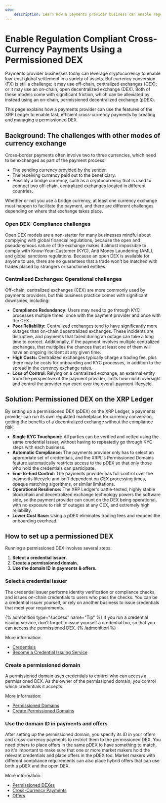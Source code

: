 ```yaml
---
seo:
    description: Learn how a payments provider business can enable regulation-compliant 24/7 cross-currency payments using a permissioned on-chain decentralized exchange (DEX).
---
```

# Enable Regulation Compliant Cross-Currency Payments Using a Permissioned DEX

Payments provider businesses today can leverage cryptocurrency to enable low-cost global settlement in a variety of assets. But currency conversion (FX) is still a challenge: it may use off-chain, centralized exchanges (CEX); or it may use an on-chain, open decentralized exchange (DEX). Both of these models come with significant friction, which can be alleviated by instead using an on-chain, permissioned decentralized exchange (pDEX).

This page explains how a payments provider can use the features of the XRP Ledger to enable fast, efficient cross-currency payments by creating and managing a permissioned DEX.


## Background: The challenges with other modes of currency exchange

Cross-border payments often involve two to three currencies, which need to be exchanged as part of the payment process: 

- The sending currency provided by the sender.
- The receiving currency paid out to the beneficiary.
- Possibly a bridge currency, such as a cryptocurrency that is used to connect two off-chain, centralized exchanges located in different countries. 

Whether or not you use a bridge currency, at least one currency exchange must happen to facilitate the payment, and there are different challenges depending on where that exchange takes place.

### Open DEX: Compliance challenges

Open DEX models are a non-starter for many businesses mindful about complying with global financial regulations, because the open and pseudonymous nature of the exchange makes it almost impossible to comply with Know-Your-Customer (KYC), Anti Money Laundering (AML), and global sanctions regulations. Because an open DEX is available for anyone to use, there are no guarantees that a trade won't be matched with trades placed by strangers or sanctioned entities.

### Centralized Exchanges: Operational challenges

Off-chain, centralized exchanges (CEX) are more commonly used by payments providers, but this business practice comes with significant downsides, including:

- **Compliance Redundancy:** Users may need to go through KYC processes multiple times: once with the payment provider and once with the CEX.
- **Poor Reliability:** Centralized exchanges tend to have significantly more outages than on-chain decentralized exchanges. These incidents are disruptive, and payments that failed during an outage can take a long time to correct. Additionally, if the payment involves multiple centralized exchanges, that multiplies the chances that at least one of them will have an ongoing incident at any given time.
- **High Costs:** Centralized exchanges typically charge a trading fee, plus there may be costs for onboarding and KYC processes, in addition to the spread in the currency exchange rates.
- **Loss of Control:** Relying on a centralized exchange, an external entity from the perspective of the payment provider, limits how much oversight and control the provider can exert over the overall payment lifecycle.


## Solution: Permissioned DEX on the XRP Ledger

By setting up a permissioned DEX (pDEX) on the XRP Ledger, a payments provider can run its own regulated marketplace for currency conversion, getting the benefits of a decentralized exchange without the compliance risk:

- **Single KYC Touchpoint:** All parties can be verified and vetted using the same credential issuer, without having to repeatedly go through KYC steps with each business.
- **Automatic Compliance:** The payments provider only has to select an appropriate set of credentials, and the XRPL's Permissioned Domains feature automatically restricts access to the pDEX so that only those who hold the credentials can participate.
- **End-to-End Control:** The payments provider has full control over the payments lifecycle and isn't dependent on CEX processing times, opaque matching algorithms, or similar limitations.
- **Operational Resilience:** The XRP Ledger's battle-tested, highly stable blockchain and decentralized exchange technology powers the software side, so the payment provider can count on the DEX being operational, with no exposure to risk of outages at any CEX, and extremely high reliability.
- **Lower Cost Base:** Using a pDEX eliminates trading fees and reduces the onboarding overhead.


## How to set up a permissioned DEX

Running a permissioned DEX involves several steps:

1. **Select a credential issuer.**
2. **Create a permissioned domain.**
3. **Use the domain ID in payments & offers.**

### Select a credential issuer

The credential issuer performs identity verification or compliance checks, and issues on-chain credentials to users who pass the checks. You can be a credential issuer yourself, or rely on another business to issue credentials that meet your requirements.

{% admonition type="success" name="Tip" %}
If you run a credential issuing service, don't forget to issue yourself a credential too, so that you can access the permissioned DEX.
{% /admonition %}

More information:

- [Credentials](../../concepts/decentralized-storage/credentials.md)
- [Become a Credential Issuing Service](../../tutorials/python/build-apps/credential-issuing-service.md)

### Create a permissioned domain

A permissioned domain uses credentials to control who can access a permissioned DEX. As the owner of the permissioned domain, you control which credentials it accepts.

More information:

- [Permissioned Domains](../../concepts/tokens/decentralized-exchange/permissioned-domains.md)
- [Create Permissioned Domains](../../tutorials/javascript/compliance/create-permissioned-domains.md)

### Use the domain ID in payments and offers

After setting up the permissioned domain, you specify its ID in your offers and cross-currency payments to restrict them to the permissioned DEX. You need others to place offers in the same pDEX to have something to match, so it's important to make sure that one or more market makers hold the relevant credentials and place offers in the pDEX too. Market makers with different compliance requirements can also place hybrid offers that can use both a pDEX and the open DEX.

More information:

- [Permissioned DEXes](../../concepts/tokens/decentralized-exchange/permissioned-dexes.md)
- [Cross-Currency Payments](../../concepts/payment-types/cross-currency-payments.md)
- [Offers](../../concepts/tokens/decentralized-exchange/offers.md)
